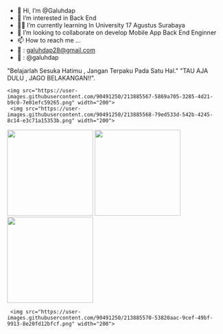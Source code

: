 - 👋 Hi, I’m @Galuhdap
- 👀 I’m interested in Back End
- 👨‍🎓 I’m currently learning In University 17 Agustus Surabaya
- 💞️ I’m looking to collaborate on 
develop Mobile App
Back End Enginner
- 📫 How to reach me ...
- 📧 : galuhdap28@gmail.com
- 💼 : @galuhdap


"Belajarlah Sesuka Hatimu , Jangan Terpaku Pada Satu Hal."
"TAU AJA DULU , JAGO BELAKANGAN!!".

    <img src="https://user-images.githubusercontent.com/90491250/213885567-5869a705-3285-4d21-b9c0-7e01efc59265.png" width="200">
     <img src="https://user-images.githubusercontent.com/90491250/213885568-79ed533d-542b-4245-8c14-e3c71a15353b.png" width="200">
 <img src="https://user-images.githubusercontent.com/90491250/213885562-abcd0e41-fe06-4c33-ba6e-356db3d4366a.png" width="200">
  <img src="https://user-images.githubusercontent.com/90491250/213885564-569fb69f-5c7e-448f-80f4-609353e83b8f.png" width="200">
   <img src="https://user-images.githubusercontent.com/90491250/213885566-0f04b895-6cb3-4ff6-936d-a91f271cb493.png" width="200">

     <img src="https://user-images.githubusercontent.com/90491250/213885570-53820aac-9cef-49bf-9913-8e20fd12bfcf.png" width="200">
